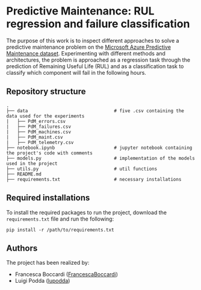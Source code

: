 # Predictive Maintenance: RUL regression and failure classification

The purpose of this work is to inspect different approaches to solve a predictive maintenance problem on the [Microsoft Azure Predictive Maintenance dataset](https://www.kaggle.com/datasets/arnabbiswas1/microsoft-azure-predictive-maintenance).
Experimenting with different methods and architectures, the problem is approached as a regression task through the prediction of Remaining Useful Life (RUL) and as a classification 
task to classify which component will fail in the following hours.

## Repository structure

````
.
├── data                                # five .csv containing the data used for the experiments 
|   ├── PdM_errors.csv
|   ├── PdM_failures.csv                             
|   ├── PdM_machines.csv                             
|   ├── PdM_maint.csv                             
|   ├── PdM_telemetry.csv                 
├── notebook.ipynb                      # jupyter notebook containing the project's code with comments
├── models.py                           # implementation of the models used in the project
├── utils.py                            # util functions              
├── README.md
├── requirements.txt                    # necessary installations
````

## Required installations
To install the required packages to run the project, download the ````requirements.txt```` file and run the following:

````
pip install -r /path/to/requirements.txt
````

## Authors

The project has been realized by:

* Francesca Boccardi ([FrancescaBoccardi](https://github.com/FrancescaBoccardi))
* Luigi Podda ([lupodda](https://github.com/lupodda))
